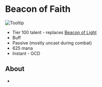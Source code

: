 # Beacon of Faith

![Tooltip]()

- Tier 100 talent - replaces [Beacon of Light](../../BeaconOfLight.md)
- Buff
- Passive (mostly uncast during combat)
- 625 mana
- Instant - GCD

## About

-
